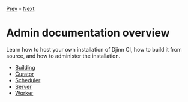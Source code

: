 [Prev](/api/variables) - [Next](/admin/building)

# Admin documentation overview

Learn how to host your own installation of Djinn CI, how to build it from source,
and how to administer the installation.

* [Building](/admin/building)
* [Curator](/admin/curator)
* [Scheduler](/admin/scheduler)
* [Server](/admin/server)
* [Worker](/admin/worker)
